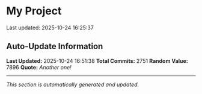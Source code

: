 # My Project


Last updated: 2025-10-24 16:25:37






































































































































































































































































































































































































































































































































































































































































































































































































































































































































































































































































































































































































































































































































































































































































































































































































































































































































































































































































































































































































































































































































































































































































































































































































































































































































































































































































































































































































































































































































































































































































































































































































































































## Auto-Update Information

**Last Updated:** 2025-10-24 16:51:38
**Total Commits:** 2751
**Random Value:** 7896
**Quote:** _Another one!_

---
_This section is automatically generated and updated._